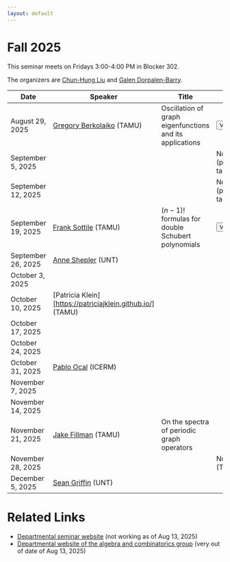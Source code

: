```yaml
---
layout: default
---
```


<script>
  window.MathJax = {
    tex: {
      inlineMath: [['$', '$'], ['\\(', '\\)']],
      displayMath: [['$$', '$$'], ['\\[', '\\]']]
    },
    svg: { fontCache: 'global' }
  };
</script>

<script src="https://cdn.jsdelivr.net/npm/mathjax@3/es5/tex-svg.js" async></script>


# Fall 2025

This seminar meets on Fridays 3:00-4:00 PM in Blocker 302.

The organizers are [Chun-Hung Liu](https://people.tamu.edu/~chliu/) and [Galen Dorpalen-Barry](https://galen.dorpalen-barry.org/).

| Date | Speaker | Title | Other |
|------|---------|-------|-------|
| August 29, 2025 | [Gregory Berkolaiko](https://people.tamu.edu/~gberkolaiko/) (TAMU) | Oscillation of graph eigenfunctions and its applications | <button type="button" class="abstract-link" onclick="showAbstract('abs-berkolaiko')">View Abstract</button> |
| September 5, 2025 | | | No seminar (promotion talks) |
| September 12, 2025 | | | No seminar (promotion talks) |
| September 19, 2025 | [Frank Sottile](https://franksottile.github.io/) (TAMU) | $(n-1)!$ formulas for double Schubert polynomials | <button type="button" class="abstract-link" onclick="showAbstract('abs-sottile')">View Abstract</button> |
| September 26, 2025 | [Anne Shepler](https://sites.math.unt.edu/~ashepler/) (UNT) | | |
| October 3, 2025 | | | |
| October 10, 2025 | [Patricia Klein][https://patriciajklein.github.io/] (TAMU) | | |
| October 17, 2025 | | | |
| October 24, 2025 | | | |
| October 31, 2025 |[Pablo Ocal](https://pabloocal.github.io/) (ICERM) | | |
| November 7, 2025 | | | |
| November 14, 2025 | | | |
| November 21, 2025 | [Jake Fillman](https://sites.google.com/site/jakefillman/) (TAMU)| On the spectra of periodic graph operators | |
| November 28, 2025 | | | No seminar (Thanksgiving) |
| December 5, 2025 | [Sean Griffin](https://sites.google.com/view/sgriffin/home) (UNT) | | |



# Related Links

- [Departmental seminar website](https://artsci.tamu.edu/mathematics/research/seminars/algebra-combinatorics/index.html) (not working as of Aug 13, 2025)
- [Departmental website of the algebra and combinatorics group](https://artsci.tamu.edu/mathematics/research/algebra-combinatorics/index.html#Algebra%20and%20Combinatorics) (very out of date of Aug 13, 2025)













<!-- Abstract content -->

<div id="abs-berkolaiko" style="display:none;" aria-hidden="true">
  <p>Oscillation theory, originally due to Sturm, seeks to connect the
number of sign changes of an eigenfunction of a self-adjoint operator
to the label $k$ of the corresponding eigenvalue.  Its applications
run in both directions: knowing $k$, one may wish to estimate the zero
set, or the topology of its complement, useful in clustering and
partitioning problems.  Conversely, knowing an eigenvector (and thus
the number of its sign changes), one may want to determine if it is
the ground state, useful in the linear stability analysis of solutions
to nonlinear equations.</p>

<p>Within the setting of generalized graph Laplacians, Fiedler's theorem
says that the $k$-th eigenvector of a tree (a graph without cycles)
changes sign across exactly $k-1$ edges.  We present a formula for the
number of sign changes on a general graph, which attributes the excess
sign changes to the cycles in the graph and their intersections.</p>

<p>This result has many interesting connections.  First, it allows one to
derive a simple formula for the effective mass tensor of a particular
class of crystals (periodic lattices), namely the maximal abelian
covers of finite graphs.  Second, it can be used to efficiently
determine stability of a stationary solution on a coupled oscillator
network, such as the non-uniform Kuramoto model for the
synchronization of a network of electrical oscillators.  Finally, the
determinant of the matrix which determines the excess sign changes is
closely related to the graph's Kirchhoff polynomial (which counts the
weighted spanning trees), hinting at connections to both Feynman
amplitudes and matroids.</p>

<p>Based on a joint work with Jared Bronski and Mark Goresky.</p>
</div>

<div id="abs-sottile" style="display:none;" aria-hidden="true">
<p>Double Schubert polynomials are a family of polynomials in two sets of variables which represent classes in equivariant cohomology in the flag manifold.   They are indexed by permutations in the symmetric group.  They have many known formulas, including one in terms of pipe dreams by Bergeron and Billey and another in terms of bumpless pipe dreams by Lam, Lee, and Shimizono.</p>

<p>Today, I will describe $(n-1)!$ different formulas for double Schubert polynomials expressed in terms of certain chains in the Bruhat order.  Two of them are the previously mentions pipe dream formulas.  While the results are combinatorial, the methods are geometric.  One ingredient is a specialisation formula from work with Adeyemo from 2017 and another is a Pieri-type formula from work with Li, Ravikumar, and Yang from 2019.  The formula (and proof) generalizes a similar result for ordinary Schubert polynomials from 2002 in work with Bergeron.</p>

<p>This is joint work with Tianyi Yu of UQAM.</p>
</div>


<!-- Code that makes the pop-up windows -->

<style>
/* Modal background */
#abstract-modal-overlay {
  position: fixed;
  top: 0;
  left: 0;
  width: 100%;
  height: 100%;
  background: rgba(0,0,0,0.5);
  display: none;
  z-index: 1000;
}

/* Modal box */
#abstract-modal {
  background: white;
  width: 80%;
  max-width: 700px;
  margin: 5% auto;
  padding: 20px;
  border-radius: 8px;
  position: relative;
  overflow-y: auto;
  max-height: 90vh;
  font-family: Arial, sans-serif;
}

/* Close button */
#abstract-modal-close {
  position: absolute;
  top: 10px;
  right: 15px;
  font-size: 20px;
  cursor: pointer;
}
</style>

<div id="abstract-modal-overlay"
     role="dialog"
     aria-modal="true"
     aria-labelledby="abstract-modal-title"
     style="display:none;"
     onclick="closeAbstractModal(event)">
  <div id="abstract-modal" onclick="event.stopPropagation()">
    <button id="abstract-modal-close"
            aria-label="Close abstract modal"
            onclick="closeAbstractModal()">&times;</button>
    <h2 id="abstract-modal-title">Abstract</h2>
    <div id="abstract-modal-content" tabindex="0"></div>
  </div>
</div>

<script>
function showAbstract(id) {
  const content = document.getElementById(id).innerHTML;
  document.getElementById('abstract-modal-content').innerHTML = content;

  const overlay = document.getElementById('abstract-modal-overlay');
  overlay.style.display = 'block';

  // Move focus into the modal
  document.getElementById('abstract-modal').focus();

  // Add Esc key support
  document.addEventListener('keydown', escCloseHandler);
}

function closeAbstractModal(event) {
  if (!event || event.target.id === 'abstract-modal-overlay' || event.target.id === 'abstract-modal-close') {
    document.getElementById('abstract-modal-overlay').style.display = 'none';

    // Remove Esc key support
    document.removeEventListener('keydown', escCloseHandler);
  }
}

function escCloseHandler(e) {
  if (e.key === 'Escape') {
    closeAbstractModal();
  }
}
</script>
